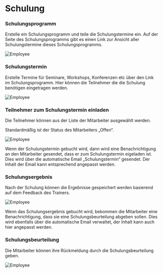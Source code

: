 # Schulung
### Schulungsprogramm

Erstelle ein Schulungsprogramm und teile die Schulungstermine ein. Auf der Seite des  Schulungsprogramms gibt es einen Link zur Ansicht aller Schulungstermine dieses Schulungsprogramms.

<img class="screenshot" alt="Employee" src="/assets/erpnext_docs/assets/img/human-resources/training_program.png">

### Schulungstermin

Erstelle Termine für Seminare, Workshops, Konferenzen etc über den Link im Schulungsprogramm. Hier können die Teilnehmer die die Schulung benötigen eingetragen werden.

<img class="screenshot" alt="Employee" src="/assets/erpnext_docs/assets/img/human-resources/training_event.png">

### Teilnehmer zum Schulungstermin einladen

Die Teilnehmer können aus der Liste der Mitarbeiter ausgewählt werden.

Standardmäßig ist der Status des Mitarbeiters „Offen“.

<img class="screenshot" alt="Employee" src="/assets/erpnext_docs/assets/img/human-resources/training_event_employee.png">

Wenn der Schulungstermin gebucht wird, dann wird eine Benachrichtigung an den Mitarbeiter gesendet, dass er zum Schulungstermin eigeladen ist. Dies wird über die automatische Email „Schulungstermin“ gesendet. Der Inhalt der Email kann entsprechend angepasst werden.

### Schulungsergebnis

Nach der Schulung können die Ergebnisse gespeichert werden basierend auf dem Feedback des Trainers.

<img class="screenshot" alt="Employee" src="/assets/erpnext_docs/assets/img/human-resources/training_result.png">

Wenn das Schulungsergebnis gebucht wird, bekommen die Mitarbeiter eine Benachrichtigung, dass sie eine Schulungsbeurteilung abgeben sollen. Dies wird ebenfalls über die automatische Email verwaltet, der Inhalt kann auch hier angepasst werden.

### Schulungsbeurteilung

Die Mitarbeiter können ihre Rückmeldung durch die Schulungsbeurteilung geben.

<img class="screenshot" alt="Employee" src="/assets/erpnext_docs/assets/img/human-resources/training_feedback.png">

